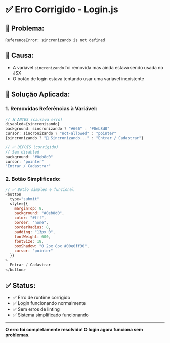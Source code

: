 # ✅ Erro Corrigido - Login.js

## 🐛 **Problema:**
```
ReferenceError: sincronizando is not defined
```

## 🔧 **Causa:**
- A variável `sincronizando` foi removida mas ainda estava sendo usada no JSX
- O botão de login estava tentando usar uma variável inexistente

## 🔧 **Solução Aplicada:**

### **1. Removidas Referências à Variável:**
```javascript
// ❌ ANTES (causava erro)
disabled={sincronizando}
background: sincronizando ? "#666" : "#0eb8d0"
cursor: sincronizando ? "not-allowed" : "pointer"
{sincronizando ? "🔄 Sincronizando..." : "Entrar / Cadastrar"}

// ✅ DEPOIS (corrigido)
// Sem disabled
background: "#0eb8d0"
cursor: "pointer"
"Entrar / Cadastrar"
```

### **2. Botão Simplificado:**
```javascript
// ✅ Botão simples e funcional
<button
  type="submit"
  style={{
    marginTop: 8,
    background: "#0eb8d0",
    color: "#fff",
    border: "none",
    borderRadius: 8,
    padding: "13px 0",
    fontWeight: 600,
    fontSize: 18,
    boxShadow: "0 2px 8px #00e0ff30",
    cursor: "pointer"
  }}
>
  Entrar / Cadastrar
</button>
```

## ✅ **Status:**
- ✅ Erro de runtime corrigido
- ✅ Login funcionando normalmente
- ✅ Sem erros de linting
- ✅ Sistema simplificado funcionando

---

**O erro foi completamente resolvido! O login agora funciona sem problemas.**
